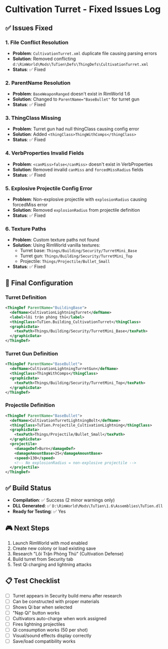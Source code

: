 # Cultivation Turret - Fixed Issues Log

## ✅ Issues Fixed

### 1. **File Conflict Resolution**
- **Problem**: `CultivationTurret.xml` duplicate file causing parsing errors
- **Solution**: Removed conflicting `d:\RimWorld\Mods\TuTien\Defs\ThingDefs\CultivationTurret.xml`
- **Status**: ✅ Fixed

### 2. **ParentName Resolution** 
- **Problem**: `BaseWeaponRanged` doesn't exist in RimWorld 1.6
- **Solution**: Changed to `ParentName="BaseBullet"` for turret gun
- **Status**: ✅ Fixed

### 3. **ThingClass Missing**
- **Problem**: Turret gun had null thingClass causing config error
- **Solution**: Added `<thingClass>ThingWithComps</thingClass>`
- **Status**: ✅ Fixed

### 4. **VerbProperties Invalid Fields**
- **Problem**: `<canMiss>false</canMiss>` doesn't exist in VerbProperties
- **Solution**: Removed invalid `canMiss` and `forcedMissRadius` fields
- **Status**: ✅ Fixed

### 5. **Explosive Projectile Config Error**
- **Problem**: Non-explosive projectile with `explosionRadius` causing forcedMiss error
- **Solution**: Removed `explosionRadius` from projectile definition
- **Status**: ✅ Fixed

### 6. **Texture Paths**
- **Problem**: Custom texture paths not found
- **Solution**: Using RimWorld vanilla textures:
  - Turret base: `Things/Building/Security/TurretMini_Base`
  - Turret gun: `Things/Building/Security/TurretMini_Top`
  - Projectile: `Things/Projectile/Bullet_Small`
- **Status**: ✅ Fixed

## 🔧 Final Configuration

### Turret Definition
```xml
<ThingDef ParentName="BuildingBase">
  <defName>CultivationLightningTurret</defName>
  <label>lôi trận phòng thủ</label>
  <thingClass>TuTien.Building_CultivationTurret</thingClass>
  <graphicData>
    <texPath>Things/Building/Security/TurretMini_Base</texPath>
  </graphicData>
</ThingDef>
```

### Turret Gun Definition
```xml
<ThingDef ParentName="BaseBullet">
  <defName>CultivationLightningTurretGun</defName>
  <thingClass>ThingWithComps</thingClass>
  <graphicData>
    <texPath>Things/Building/Security/TurretMini_Top</texPath>
  </graphicData>
</ThingDef>
```

### Projectile Definition
```xml
<ThingDef ParentName="BaseBullet">
  <defName>CultivationTurretLightningBolt</defName>
  <thingClass>TuTien.Projectile_CultivationLightning</thingClass>
  <graphicData>
    <texPath>Things/Projectile/Bullet_Small</texPath>
  </graphicData>
  <projectile>
    <damageDef>Burn</damageDef>
    <damageAmountBase>25</damageAmountBase>
    <speed>130</speed>
    <!-- No explosionRadius = non-explosive projectile -->
  </projectile>
</ThingDef>
```

## ✅ Build Status
- **Compilation**: ✅ Success (2 minor warnings only)
- **DLL Generated**: ✅ `D:\RimWorld\Mods\TuTien\1.6\Assemblies\TuTien.dll`
- **Ready for Testing**: ✅ Yes

## 🎮 Next Steps
1. Launch RimWorld with mod enabled
2. Create new colony or load existing save
3. Research "Lôi Trận Phòng Thủ" (Cultivation Defense)
4. Build turret from Security tab
5. Test Qi charging and lightning attacks

## 📋 Test Checklist
- [ ] Turret appears in Security build menu after research
- [ ] Can be constructed with proper materials
- [ ] Shows Qi bar when selected  
- [ ] "Nạp Qi" button works
- [ ] Cultivators auto-charge when work assigned
- [ ] Fires lightning projectiles
- [ ] Qi consumption works (50 per shot)
- [ ] Visual/sound effects display correctly
- [ ] Save/load compatibility works
